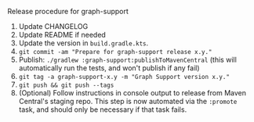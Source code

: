 Release procedure for graph-support

1. Update CHANGELOG
1. Update README if needed
1. Update the version in `build.gradle.kts`.
1. `git commit -am "Prepare for graph-support release x.y."`
1. Publish: `./gradlew :graph-support:publishToMavenCentral`
   (this will automatically run the tests, and won't publish if any fail)
1. `git tag -a graph-support-x.y -m "Graph Support version x.y."`
1. `git push && git push --tags`
1. (Optional) Follow instructions in console output to release from Maven Central's staging repo.
   This step is now automated via the `:promote` task, and should only be necessary if that task
   fails.
